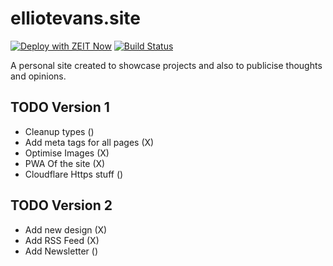 # elliotevans.site

[![Deploy with ZEIT Now](https://zeit.co/button)](https://zeit.co/new/project?template=https://github.com/Elliot-Evans-95/elliotevans.site/tree/master)
[![Build Status](https://travis-ci.com/Elliot-Evans-95/elliotevans.site.svg?branch=master)](https://travis-ci.com/Elliot-Evans-95/elliotevans.site)

A personal site created to showcase projects and also to publicise thoughts and opinions.

## TODO Version 1  
- Cleanup types ()
- Add meta tags for all pages (X)
- Optimise Images (X)
- PWA Of the site (X)
- Cloudflare Https stuff ()

## TODO Version 2  
- Add new design (X)
- Add RSS Feed (X)
- Add Newsletter ()
